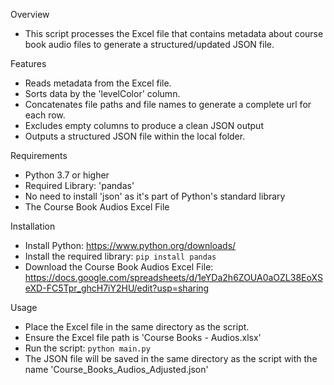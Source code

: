 Overview
  - This script processes the Excel file that contains metadata about course book audio files to generate a structured/updated JSON file.

Features
  - Reads metadata from the Excel file.
  - Sorts data by the 'levelColor' column.
  - Concatenates file paths and file names to generate a complete url for each row.
  - Excludes empty columns to produce a clean JSON output
  - Outputs a structured JSON file within the local folder.

Requirements
  - Python 3.7 or higher
  - Required Library: 'pandas'
  - No need to install 'json' as it's part of Python's standard library
  - The Course Book Audios Excel File

Installation
  - Install Python: https://www.python.org/downloads/
  - Install the required library: ```pip install pandas```
  - Download the Course Book Audios Excel File: https://docs.google.com/spreadsheets/d/1eYDa2h6ZOUA0aOZL38EoXSeXD-FC5Tpr_ghcH7iY2HU/edit?usp=sharing

Usage
  - Place the Excel file in the same directory as the script.
  - Ensure the Excel file path is 'Course Books - Audios.xlsx'
  - Run the script: ```python main.py```
  - The JSON file will be saved in the same directory as the script with the name 'Course_Books_Audios_Adjusted.json'

